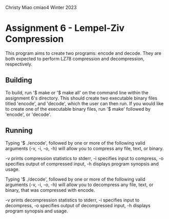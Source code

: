 Christy Miao 
cmiao4
Winter 2023
# Assignment 6 - Lempel-Ziv Compression

This program aims to create two programs: encode and decode. They are both expected to perform LZ78 compression and decompression, respectively. 

## Building

To build, run '$ make or '$ make all' on the command line within the assignment 6's directory. This should create two executable binary files titled 'encode', and 'decode', which the user can then run. If you would like to create one of the executable binary files, run '$ make' followed by 'encode', or 'decode'. 

## Running

Typing '$ ./encode', followed by one or more of the following valid arguments (-v, -i, -o, -h) will allow you to compress any file, text, or binary.

-v prints compression statistics to stderr, -i specifies input to compress, -o specifies output of compressed input, -h displays program synopsis and usage.

Typing '$ ./decode', followed by one or more of the following valid arguments (-v, -i, -o, -h) will allow you to decompress any file, text, or binary, that was compressed with encode.

-v prints decompression statistics to stderr, -i specifies input to decompress, -o specifies output of decompressed input, -h displays program synopsis and usage.
